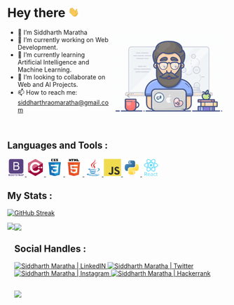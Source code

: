 # Hey there <img src="./Images/giphy.webp" width="25px">

<img
  align="right"
  width="271x"
  src="./Images/programming1.gif"
/>

- 👋 I’m Siddharth Maratha
- 🔭 I’m currently working on Web Development.
- 🌱 I’m currently learning Artificial Intelligence and Machine Learning.
- 👯 I’m looking to collaborate on Web and AI Projects. 
- 📫 How to reach me: siddharthraomaratha@gmail.com 

<br />

<h2 align="left">Languages and Tools :</h2>
<p align="left"> 
  <a href="https://getbootstrap.com" target="_blank"> <img src="https://raw.githubusercontent.com/devicons/devicon/master/icons/bootstrap/bootstrap-plain-wordmark.svg" alt="bootstrap" width="40" height="40"/> 
  </a> 
  <a href="https://www.w3schools.com/cpp/" target="_blank"> <img src="https://raw.githubusercontent.com/devicons/devicon/master/icons/cplusplus/cplusplus-original.svg" alt="cplusplus" width="40" height="40"/> 
  </a> 
  <a href="https://www.w3schools.com/css/" target="_blank"> <img src="https://raw.githubusercontent.com/devicons/devicon/master/icons/css3/css3-original-wordmark.svg" alt="css3" width="40" height="40"/> 
  </a> 
  <a href="https://www.w3.org/html/" target="_blank"> <img src="https://raw.githubusercontent.com/devicons/devicon/master/icons/html5/html5-original-wordmark.svg" alt="html5" width="40" height="40"/> 
  </a> 
  <a href="https://www.java.com" target="_blank"> <img src="https://raw.githubusercontent.com/devicons/devicon/master/icons/java/java-original.svg" alt="java" width="40" height="40"/> 
  </a> 
  <a href="https://developer.mozilla.org/en-US/docs/Web/JavaScript" target="_blank"> <img src="https://raw.githubusercontent.com/devicons/devicon/master/icons/javascript/javascript-original.svg" alt="javascript" width="40" height="40"/> 
  </a> 
  <a href="https://www.python.org" target="_blank"> <img src="https://raw.githubusercontent.com/devicons/devicon/master/icons/python/python-original.svg" alt="python" width="40" height="40"/> 
  </a> 
  <a href="https://reactjs.org/" target="_blank"> <img src="https://raw.githubusercontent.com/devicons/devicon/master/icons/react/react-original-wordmark.svg" alt="react" width="40" height="40"/> 
  </a> 
</p>


<h2 align="left">My Stats :</h2>
<span>
  
  <!--  ![Siddharth's GitHub stats](https://github-readme-stats.vercel.app/api?username=siddharthmaratha&theme=highcontrast&show_icons=true)  -->
  
  [![GitHub Streak](https://github-readme-streak-stats.herokuapp.com/?user=siddharthmaratha&theme=neon-dark)](https://git.io/streak-stats)

  <img
    align="left"
    height="165"
    src="https://github-readme-stats.vercel.app/api?username=siddharthmaratha&count_private=true&show_icons=true&custom_title=Github%20Status&hide=issues&hide_border=true&bg_color=ffffff00&title_color=f65800&icon_color=32ff7b&text_color=FF7B32"
       />

  <img
    align="center"
    src="https://github-readme-stats.vercel.app/api/top-langs/?username=rafacdomin&layout=compact&exclude_repo=PingMeRN&hide_border=true&bg_color=ffffff00&title_color=f65800&icon_color=32ff7b&text_color=FF7B32"
       />


  <!-- ![Siddharth's GitHub stats](https://github-readme-stats.vercel.app/api?username=siddharthmaratha&show_icons=true&theme=dark)

  [![Top Langs](https://github-readme-stats.vercel.app/api/top-langs/?username=siddharthmaratha&layout=compact)](https://github.com/anuraghazra/github-readme-stats) 
  --> 
  
</span>

<h2 align="left">Social Handles :</h2>
<span padding="10px">
  <a href="https://www.linkedin.com/in/siddharth-maratha-390993194/" target="_blank">
    <img alt="Siddharth Maratha | LinkedIN" width="42px" src="https://raw.githubusercontent.com/peterthehan/peterthehan/master/assets/linkedin.svg" />
  </a>
  <a href="https://twitter.com/SiddharthhRao/" target="_blank">
    <img alt="Siddharth Maratha | Twitter" width="42px" src="https://raw.githubusercontent.com/peterthehan/peterthehan/master/assets/twitter.svg" />
  </a>
  <a href="https://instagram.com/siddharth_.24/" target="_blank">
    <img alt="Siddharth Maratha | Instagram" width="42px" src="https://image.flaticon.com/icons/png/512/1384/1384063.png">
  </a>
  <a href="https://www.hackerrank.com/siddharthmaratha" target="blank">
    <img src="https://raw.githubusercontent.com/rahuldkjain/github-profile-readme-generator/master/src/images/icons/Social/hackerrank.svg" alt="Siddharth Maratha | Hackerrank" width="42px" />
  </a>

  <!-- <a href="mailto:siddharthraomaratha@gmail.com">
      <img src="https://img.shields.io/badge/-siddharthraomaratha@gmail.com-c14438?style=flat-square&logo=Gmail&logoColor=white&link=mailto:siddharthraomaratha@gmail.com" width="202px" height="22px" />
   </a>
  -->
</span>

<br>
<br>

![](https://komarev.com/ghpvc/?username=your-github-siddharthmaratha&color=red&style=plastic)
